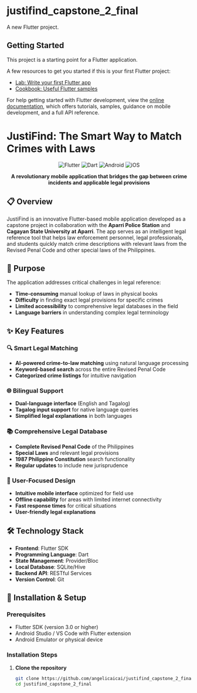 # justifind_capstone_2_final

A new Flutter project.

## Getting Started

This project is a starting point for a Flutter application.

A few resources to get you started if this is your first Flutter project:

- [Lab: Write your first Flutter app](https://docs.flutter.dev/get-started/codelab)
- [Cookbook: Useful Flutter samples](https://docs.flutter.dev/cookbook)

For help getting started with Flutter development, view the
[online documentation](https://docs.flutter.dev/), which offers tutorials,
samples, guidance on mobile development, and a full API reference.


# JustiFind: The Smart Way to Match Crimes with Laws

<div align="center">

![Flutter](https://img.shields.io/badge/Flutter-02569B?style=for-the-badge&logo=flutter&logoColor=white)
![Dart](https://img.shields.io/badge/Dart-0175C2?style=for-the-badge&logo=dart&logoColor=white)
![Android](https://img.shields.io/badge/Android-3DDC84?style=for-the-badge&logo=android&logoColor=white)
![iOS](https://img.shields.io/badge/iOS-000000?style=for-the-badge&logo=ios&logoColor=white)

**A revolutionary mobile application that bridges the gap between crime incidents and applicable legal provisions**

</div>

## 📋 Overview

JustiFind is an innovative Flutter-based mobile application developed as a capstone project in collaboration with the **Aparri Police Station** and **Cagayan State University at Aparri**. The app serves as an intelligent legal reference tool that helps law enforcement personnel, legal professionals, and students quickly match crime descriptions with relevant laws from the Revised Penal Code and other special laws of the Philippines.

## 🎯 Purpose

The application addresses critical challenges in legal reference:
- **Time-consuming** manual lookup of laws in physical books
- **Difficulty** in finding exact legal provisions for specific crimes
- **Limited accessibility** to comprehensive legal databases in the field
- **Language barriers** in understanding complex legal terminology

## ✨ Key Features

### 🔍 Smart Legal Matching
- **AI-powered crime-to-law matching** using natural language processing
- **Keyword-based search** across the entire Revised Penal Code
- **Categorized crime listings** for intuitive navigation

### 🌐 Bilingual Support
- **Dual-language interface** (English and Tagalog)
- **Tagalog input support** for native language queries
- **Simplified legal explanations** in both languages

### 📚 Comprehensive Legal Database
- **Complete Revised Penal Code** of the Philippines
- **Special Laws** and relevant legal provisions
- **1987 Philippine Constitution** search functionality
- **Regular updates** to include new jurisprudence

### 🎯 User-Focused Design
- **Intuitive mobile interface** optimized for field use
- **Offline capability** for areas with limited internet connectivity
- **Fast response times** for critical situations
- **User-friendly legal explanations**

## 🛠 Technology Stack

- **Frontend**: Flutter SDK
- **Programming Language**: Dart
- **State Management**: Provider/Bloc
- **Local Database**: SQLite/Hive
- **Backend API**: RESTful Services
- **Version Control**: Git

## 🚀 Installation & Setup

### Prerequisites
- Flutter SDK (version 3.0 or higher)
- Android Studio / VS Code with Flutter extension
- Android Emulator or physical device

### Installation Steps
1. **Clone the repository**
   ```bash
   git clone https://github.com/angelicaicai/justifind_capstone_2_final.git
   cd justifind_capstone_2_final